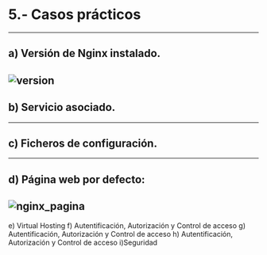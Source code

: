 # 5.- Casos prácticos
----------------------------------------------
## a) Versión de Nginx instalado.
![version](https://i.ibb.co/KGx4SXf/version-nginx.png)
------------------------------------

## b) Servicio asociado.
----------------------------------------

c) Ficheros de configuración.
-------------------------------------------
---------------------------------------------
## d) Página web por defecto:
![nginx_pagina](https://i.ibb.co/Y8tt6Wq/pagina-web.png)
---------------------------------------------------

e) Virtual Hosting
f) Autentificación, Autorización y Control de acceso
g) Autentificación, Autorización y Control de acceso
h) Autentificación, Autorización y Control de acceso
i)Seguridad
